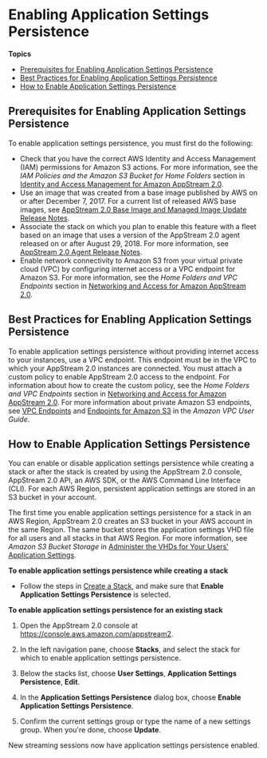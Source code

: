 # Enabling Application Settings Persistence<a name="enabling-app-settings-persistence"></a>

**Topics**
+ [Prerequisites for Enabling Application Settings Persistence](#prerequisites-app-settings-persistence)
+ [Best Practices for Enabling Application Settings Persistence](#best-practices-app-settings-persistence)
+ [How to Enable Application Settings Persistence](#howto-enable-app-settings-persistence)

## Prerequisites for Enabling Application Settings Persistence<a name="prerequisites-app-settings-persistence"></a>

To enable application settings persistence, you must first do the following:
+ Check that you have the correct AWS Identity and Access Management \(IAM\) permissions for Amazon S3 actions\. For more information, see the *IAM Policies and the Amazon S3 Bucket for Home Folders* section in [Identity and Access Management for Amazon AppStream 2\.0](controlling-access.md)\.
+ Use an image that was created from a base image published by AWS on or after December 7, 2017\. For a current list of released AWS base images, see [AppStream 2\.0 Base Image and Managed Image Update Release Notes](base-image-version-history.md)\.
+ Associate the stack on which you plan to enable this feature with a fleet based on an image that uses a version of the AppStream 2\.0 agent released on or after August 29, 2018\. For more information, see [AppStream 2\.0 Agent Release Notes](agent-software-versions.md)\.
+ Enable network connectivity to Amazon S3 from your virtual private cloud \(VPC\) by configuring internet access or a VPC endpoint for Amazon S3\. For more information, see the *Home Folders and VPC Endpoints* section in [Networking and Access for Amazon AppStream 2\.0](managing-network.md)\.

## Best Practices for Enabling Application Settings Persistence<a name="best-practices-app-settings-persistence"></a>

To enable application settings persistence without providing internet access to your instances, use a VPC endpoint\. This endpoint must be in the VPC to which your AppStream 2\.0 instances are connected\. You must attach a custom policy to enable AppStream 2\.0 access to the endpoint\. For information about how to create the custom policy, see the *Home Folders and VPC Endpoints* section in [Networking and Access for Amazon AppStream 2\.0](managing-network.md)\. For more information about private Amazon S3 endpoints, see [VPC Endpoints](https://docs.aws.amazon.com/vpc/latest/userguide/vpc-endpoints.html) and [Endpoints for Amazon S3](https://docs.aws.amazon.com/vpc/latest/userguide/vpc-endpoints-s3.html) in the *Amazon VPC User Guide*\.

## How to Enable Application Settings Persistence<a name="howto-enable-app-settings-persistence"></a>

You can enable or disable application settings persistence while creating a stack or after the stack is created by using the AppStream 2\.0 console, AppStream 2\.0 API, an AWS SDK, or the AWS Command Line Interface \(CLI\)\. For each AWS Region, persistent application settings are stored in an S3 bucket in your account\.

The first time you enable application settings persistence for a stack in an AWS Region, AppStream 2\.0 creates an S3 bucket in your AWS account in the same Region\. The same bucket stores the application settings VHD file for all users and all stacks in that AWS Region\. For more information, see *Amazon S3 Bucket Storage* in [Administer the VHDs for Your Users' Application Settings](administer-app-settings-vhds.md)\.

**To enable application settings persistence while creating a stack**
+ Follow the steps in [Create a Stack](set-up-stacks-fleets.md#set-up-stacks-fleets-install), and make sure that **Enable Application Settings Persistence** is selected\.

**To enable application settings persistence for an existing stack**

1. Open the AppStream 2\.0 console at [https://console\.aws\.amazon\.com/appstream2](https://console.aws.amazon.com/appstream2)\.

1. In the left navigation pane, choose **Stacks**, and select the stack for which to enable application settings persistence\.

1. Below the stacks list, choose **User Settings**, **Application Settings Persistence**, **Edit**\.

1. In the **Application Settings Persistence** dialog box, choose **Enable Application Settings Persistence**\. 

1. Confirm the current settings group or type the name of a new settings group\. When you're done, choose **Update**\.

New streaming sessions now have application settings persistence enabled\.